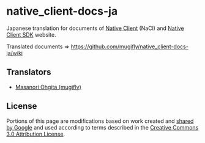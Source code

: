 native_client-docs-ja
====================

Japanese translation for documents of [Native Client](https://code.google.com/p/nativeclient/) (NaCl)
and [Native Client SDK](https://developers.google.com/native-client/) website.

Translated documents => https://github.com/mugifly/native_client-docs-ja/wiki

## Translators

* [Masanori Ohgita (mugifly)](https://github.com/mugifly)

## License

Portions of this page are modifications based on work created 
and [shared by Google](https://developers.google.com/readme/policies/?hl=ja) and used according to terms described in 
the [Creative Commons 3.0 Attribution License](http://creativecommons.org/licenses/by/3.0/).

